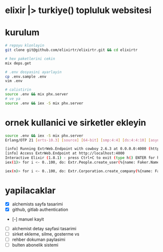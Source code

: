 # elixir |> turkiye() topluluk websitesi

# kurulum

```bash
# repoyu klonlayin
git clone git@github.com/elixirtr/elixirtr.git && cd elixirtr

# hex paketlerini cekin
mix deps.get

# .env dosyasini ayarlayin
cp .env.sample .env
vim .env

# calistirin
source .env && mix phx.server
# ve ya
source .env && iex -S mix phx.server
```

# ornek kullanici ve sirketler ekleyin

```bash
source .env && iex -S mix phx.server
Erlang/OTP 21 [erts-10.3] [source] [64-bit] [smp:4:4] [ds:4:4:10] [async-threads:1] [hipe]

[info] Running ExtrWeb.Endpoint with cowboy 2.6.3 at 0.0.0.0:4000 (http)
[info] Access ExtrWeb.Endpoint at http://localhost:4000
Interactive Elixir (1.8.1) - press Ctrl+C to exit (type h() ENTER for help)
iex(1)> for i <- 0..100, do: Extr.People.create_user(%{name: Faker.Name.name(), title: Faker.Name.title(), email: Faker.Internet.email(), avatar: Faker.Avatar.image_url(200, 200), password: "password", password_confirmation: "password"})

iex(n)> for i <- 0..100, do: Extr.Corporation.create_company(%{name: Faker.Company.name(), title: Faker.Name.title(), logo: Faker.Avatar.image_url(100, 100), added_by: 1})
```

# yapilacaklar

- [x] alchemists sayfa tasarimi
- [x] github, gitlab authentication
- [-] manuel kayit
- [ ] alchemist detay sayfasi tasarimi
- [ ] sirket ekleme, silme, gosterme vs
- [ ] rehber dokuman paylasimi
- [ ] bulten abonelik sistemi
